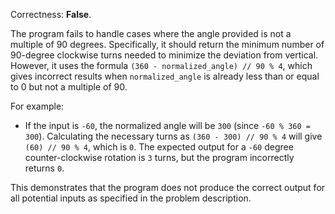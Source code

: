 Correctness: **False**.

The program fails to handle cases where the angle provided is not a multiple of 90 degrees. Specifically, it should return the minimum number of 90-degree clockwise turns needed to minimize the deviation from vertical. However, it uses the formula `(360 - normalized_angle) // 90 % 4`, which gives incorrect results when `normalized_angle` is already less than or equal to 0 but not a multiple of 90.

For example:

- If the input is `-60`, the normalized angle will be `300` (since `-60 % 360 = 300`). Calculating the necessary turns as `(360 - 300) // 90 % 4` will give `(60) // 90 % 4`, which is `0`. The expected output for a `-60` degree counter-clockwise rotation is `3` turns, but the program incorrectly returns `0`.

This demonstrates that the program does not produce the correct output for all potential inputs as specified in the problem description.